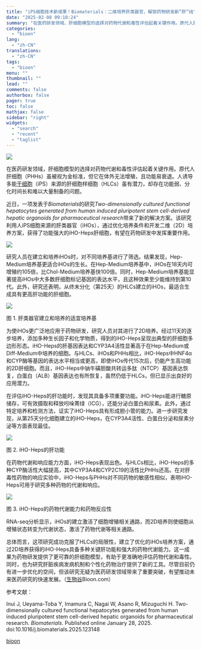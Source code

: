 ```yaml
---
title: "iPS细胞技术新成果！Biomaterials：二维培养肝类器官，解锁药物研发新“肝”线"
date: "2025-02-08 09:10:24"
summary: "在医药研发领域，肝细胞模型的选择对药物代谢和毒性评估起着关键作用。原代人肝细胞（PHHs）虽被视为..."
categories:
  - "bioon"
lang:
  - "zh-CN"
translations:
  - "zh-CN"
tags:
  - "bioon"
menu: ""
thumbnail: ""
lead: ""
comments: false
authorbox: false
pager: true
toc: false
mathjax: false
sidebar: "right"
widgets:
  - "search"
  - "recent"
  - "taglist"
---
```


![](https://img.medsci.cn/bioon-com/20250206/1738821775766_8827638.jpeg)

在医药研发领域，肝细胞模型的选择对药物代谢和毒性评估起着关键作用。原代人肝细胞（PHHs）虽被视为金标准，但它在体外无法增殖，且功能易衰退。人诱导多能[干细胞](https://www.medsci.cn/search?q=%E5%B9%B2%E7%BB%86%E8%83%9E)（iPS）来源的肝细胞样细胞（HLCs）虽有潜力，却存在功能弱、分化时间长和难以大量制备的问题。

近日，一项发表于*Biomaterials*的研究*Two-dimensionally cultured functional hepatocytes generated from human induced pluripotent stem cell-derived hepatic organoids for pharmaceutical research*带来了新的解决方案。该研究利用人iPS细胞来源的肝类器官（iHOs），通过优化培养条件和开发二维（2D）培养方案，获得了功能强大的iHO-Heps肝细胞，有望在药物研发中发挥重要作用。

![](https://img.medsci.cn/bioon-com/20250206/1738814931316_9363901.png)

研究人员在建立和培养iHOs时，对不同培养基进行了筛选。结果发现，Hep-Medium培养基更适合iHOs的生长。在Hep-Medium培养基中，iHOs在18天内可增殖约105倍，比Chol-Medium培养基快100倍。同时，Hep-Medium培养基能显著提高iHOs中大多数肝细胞标记基因的表达水平，且这种效果至少能维持到第10代。此外，研究还表明，从终末分化（第25天）的HLCs建立的iHOs，最适合生成具有更高肝功能的肝细胞。

![](https://img.medsci.cn/bioon-com/20250206/1738814931332_9363901.png)

图 1. 肝类器官建立和培养的适宜培养基

为使iHOs更广泛地应用于药物研发，研究人员对其进行了2D培养。经过11天的逐步培养，添加多种生长因子和化学物质，得到的iHO-Heps呈现出典型的肝细胞多边形形态。iHO-Heps的肝基因表达和CYP3A4活性显著高于在Hep-Medium或Diff-Medium中培养的细胞。与HLCs、iHOs和PHHs相比，iHO-Heps中HNF4α和CYP酶等基因的表达水平相当或更高，即使iHOs传代15次后，仍能产生高功能的2D肝细胞。而且，iHO-Heps中钠牛磺胆酸共转运多肽（NTCP）基因表达恢复，白蛋白（ALB）基因表达也有所恢复，虽然仍低于HLCs，但已显示出良好的应用潜力。

在评估iHO-Heps的肝功能时，发现其具备多项重要功能。iHO-Heps能进行糖原储存，可有效摄取和释放吲哚菁绿（ICG），还能分泌白蛋白和尿素。此外，通过特定培养和检测方法，证实了iHO-Heps具有形成胆小管的能力。进一步研究发现，从第25天分化细胞建立的iHO-Heps，在CYP3A4活性、白蛋白分泌和尿素分泌等方面表现最佳。

![](https://img.medsci.cn/bioon-com/20250206/1738814931351_9363901.png)

图 2. iHO-Heps的肝功能

在药物代谢和响应能力方面，iHO-Heps表现出色。与HLCs相比，iHO-Heps的多种CYP酶活性大幅提高，其中CYP3A4和CYP2C19的活性比PHHs还高。在对肝毒性药物的响应实验中，iHO-Heps与PHHs对不同药物的敏感性相似，表明iHO-Heps可用于研究多种药物的代谢和响应。

![](https://img.medsci.cn/bioon-com/20250206/1738814931360_9363901.png)

图 3. iHO-Heps的药物代谢能力和药物反应性

RNA-seq分析显示，iHOs的建立激活了细胞增殖相关通路，而2D培养则使细胞从增殖状态转变为代谢状态，激活了药物代谢等相关通路。

总体而言，这项研究成功克服了HLCs的局限性，建立了优化的iHOs培养方案，通过2D培养获得的iHO-Heps具备多种关键肝功能和强大的药物代谢能力。这一成果为药物研发提供了更可靠的肝细胞模型，有助于更准确地评估药物代谢和毒性。同时，也为研究肝脏疾病发病机制和个性化药物治疗提供了新的工具。尽管目前仍有进一步优化的空间，但该研究无疑为医药研发领域带来了重要突破，有望推动未来医药研究的快速发展。（[生物谷](https://www.bioon.com)Bioon.com）

参考文献：

Inui J, Ueyama-Toba Y, Imamura C, Nagai W, Asano R, Mizuguchi H. Two-dimensionally cultured functional hepatocytes generated from human induced pluripotent stem cell-derived hepatic organoids for pharmaceutical research. *Biomaterials*. Published online January 28, 2025. doi:10.1016/j.biomaterials.2025.123148

[bioon](http://news.bioon.com/article/be288621996d.html)
